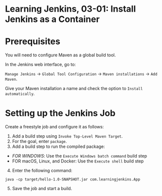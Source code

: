 # Learning Jenkins, 03-01: Install Jenkins as a Container

# Prerequisites
You will need to configure Maven as a global build tool.

In the Jenkins web interface, go to:

`Manage Jenkins` -> `Global Tool Configuration` -> `Maven installations` -> `Add Maven`.

Give your Maven installation a name and check the option to `Install automatically`.

# Setting up the Jenkins Job
Create a freestyle job and configure it as follows:

1. Add a build step using `Invoke Top-Level Maven Target`.
2. For the goal, enter `package`.
3. Add a build step to run the compiled package:
- *FOR WINDOWS*: Use the `Execute Windows batch command` build step
- FOR macOS, Linux, and Docker: Use the `Execute shell` build step
4. Enter the following command:
```
java -cp target/hello-1.0-SNAPSHOT.jar com.learningjenkins.App
```
5. Save the job and start a build.

